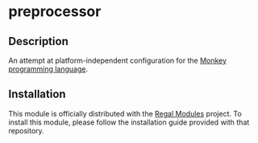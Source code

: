 preprocessor
============

## Description
An attempt at platform-independent configuration for the [Monkey programming language](https://github.com/blitz-research/monkey).

## Installation
This module is officially distributed with the [Regal Modules](https://github.com/Regal-Internet-Brothers/regal-modules#regal-modules) project. To install this module, please follow the installation guide provided with that repository.
